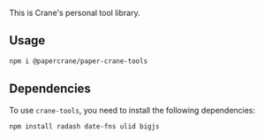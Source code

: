 This is Crane's personal tool library.

## Usage

```bash
npm i @papercrane/paper-crane-tools
```

## Dependencies

To use `crane-tools`, you need to install the following dependencies:

```bash
npm install radash date-fns ulid bigjs
```
